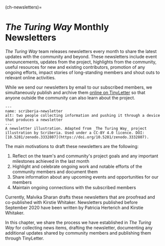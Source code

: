 (ch-newsletters)=
# _The Turing Way_ Monthly Newsletters

_The Turing Way_ team releases newsletters every month to share the latest updates with the community and beyond.
These newsletters include event announcements, updates from the project, highlights from the community, useful resources for new and existing contributors, promotion of any ongoing efforts, impact stories of long-standing members and shout outs to relevant online activities.

While we send our newsletters by email to our subscribed members, we simultaneously publish and archive them [online on TinyLetter](https://tinyletter.com/TuringWay/archive) so that anyone outside the community can also learn about the project.

```{figure} ../figures/scriberia-newsletter.png
---
name: scriberia-newsletter
alt: two people collecting information and pushing it through a device that produces a newsletter
---
A newsletter illustration. Adapted from _The Turing Way_ project illustration by Scriberia. Used under a CC-BY 4.0 licence. DOI: [10.5281/zenodo.3332807](https://doi.org/10.5281/zenodo.3332807).
```

The main motivations to draft these newsletters are the following:
1. Reflect on the team's and community's project goals and any important milestones achieved in the last month
2. Highlight and celebrate ongoing work and notable efforts of the community members and document them
3. Share information about any upcoming events and opportunities for our members
4. Maintain ongoing connections with the subscribed members

Currently, Malvika Sharan drafts these newsletters that are proofread and co-published with Kirstie Whitaker.
Newsletters published before September 2020 have been written by Patricia Herterich and Kirstie Whitaker.

In this chapter, we share the process we have established in _The Turing Way_ for collecting news items, drafting the newsletter, documenting any additional updates shared by community members and publishing them through TinyLetter.
